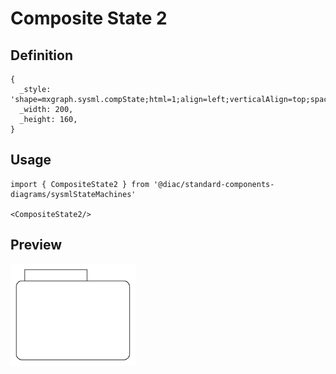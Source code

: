 # Composite State 2

## Definition

```
{
  _style: 'shape=mxgraph.sysml.compState;html=1;align=left;verticalAlign=top;spacingTop=-3;spacingLeft=18;',
  _width: 200,
  _height: 160,
}
```

## Usage

```
import { CompositeState2 } from '@diac/standard-components-diagrams/sysmlStateMachines'

<CompositeState2/>
```

## Preview

<img src="./composite-state-2.png" width="200"/>
